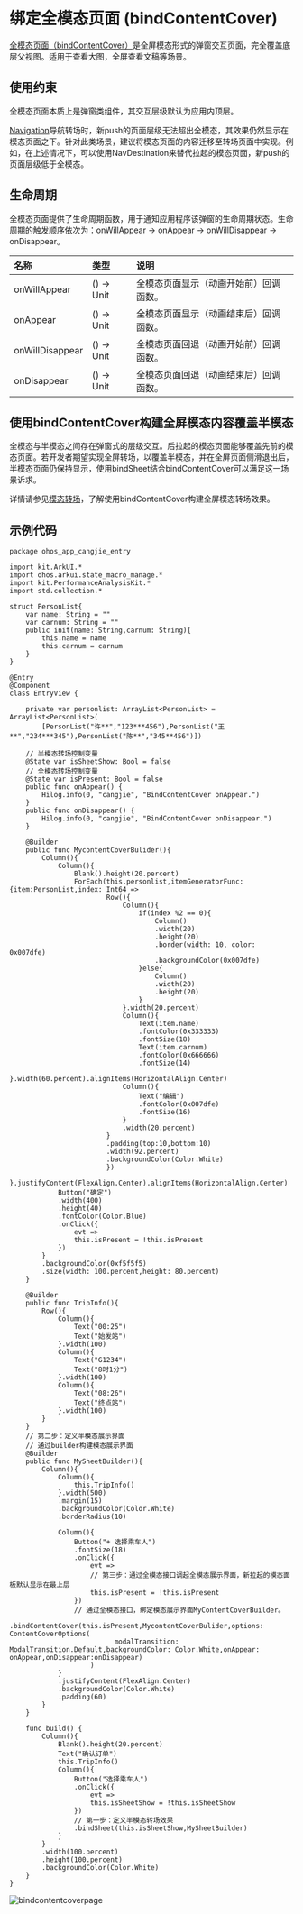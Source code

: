 # 绑定全模态页面 (bindContentCover)

[全模态页面（bindContentCover）](../../../API_Reference/source_zh_cn/arkui-cj/cj-universal-attribute-bindcontentcover.md#func-bindcontentcoverboolunitcontentcoveroptions)是全屏模态形式的弹窗交互页面，完全覆盖底层父视图。适用于查看大图，全屏查看文稿等场景。

## 使用约束

全模态页面本质上是弹窗类组件，其交互层级默认为应用内顶层。

[Navigation](../../../API_Reference/source_zh_cn/arkui-cj/cj-navigation-switching-navigation.md)导航转场时，新push的页面层级无法超出全模态，其效果仍然显示在模态页面之下。针对此类场景，建议将模态页面的内容迁移至转场页面中实现。例如，在上述情况下，可以使用NavDestination来替代拉起的模态页面，新push的页面层级低于全模态。

## 生命周期

全模态页面提供了生命周期函数，用于通知应用程序该弹窗的生命周期状态。生命周期的触发顺序依次为：onWillAppear -> onAppear -> onWillDisappear -> onDisappear。

| 名称            |类型| 说明                       |
| :----------------- | :------ | :---------------------------- |
| onWillAppear    | () -> Unit | 全模态页面显示（动画开始前）回调函数。 |
| onAppear    | () -> Unit | 全模态页面显示（动画结束后）回调函数。  |
| onWillDisappear | () -> Unit | 全模态页面回退（动画开始前）回调函数。 |
| onDisappear |() -> Unit  | 全模态页面回退（动画结束后）回调函数。     |

## 使用bindContentCover构建全屏模态内容覆盖半模态

全模态与半模态之间存在弹窗式的层级交互。后拉起的模态页面能够覆盖先前的模态页面。若开发者期望实现全屏转场，以覆盖半模态，并在全屏页面侧滑退出后，半模态页面仍保持显示，使用bindSheet结合bindContentCover可以满足这一场景诉求。

详情请参见[模态转场](./cj-modal-transition.md#使用bindcontentcover构建全屏模态转场效果)，了解使用bindContentCover构建全屏模态转场效果。

## 示例代码

 <!-- run -->

```cangjie
package ohos_app_cangjie_entry

import kit.ArkUI.*
import ohos.arkui.state_macro_manage.*
import kit.PerformanceAnalysisKit.*
import std.collection.*

struct PersonList{
    var name: String = ""
    var carnum: String = ""
    public init(name: String,carnum: String){
        this.name = name
        this.carnum = carnum
    }
}

@Entry
@Component
class EntryView {

    private var personlist: ArrayList<PersonList> = ArrayList<PersonList>(
        [PersonList("许**","123***456"),PersonList("王**","234***345"),PersonList("陈**","345**456")])

    // 半模态转场控制变量
    @State var isSheetShow: Bool = false
    // 全模态转场控制变量
    @State var isPresent: Bool = false
    public func onAppear() {
        Hilog.info(0, "cangjie", "BindContentCover onAppear.")
    }
    public func onDisappear() {
        Hilog.info(0, "cangjie", "BindContentCover onDisappear.")
    }

    @Builder
    public func MycontentCoverBulider(){
        Column(){
            Column(){
                Blank().height(20.percent)
                ForEach(this.personlist,itemGeneratorFunc:{item:PersonList,index: Int64 =>
                        Row(){
                            Column(){
                                if(index %2 == 0){
                                    Column()
                                    .width(20)
                                    .height(20)
                                    .border(width: 10, color: 0x007dfe)
                                    .backgroundColor(0x007dfe)
                                }else{
                                    Column()
                                    .width(20)
                                    .height(20)
                                }
                            }.width(20.percent)
                            Column(){
                                Text(item.name)
                                .fontColor(0x333333)
                                .fontSize(18)
                                Text(item.carnum)
                                .fontColor(0x666666)
                                .fontSize(14)
                            }.width(60.percent).alignItems(HorizontalAlign.Center)
                            Column(){
                                Text("编辑")
                                .fontColor(0x007dfe)
                                .fontSize(16)
                            }
                            .width(20.percent)
                        }
                        .padding(top:10,bottom:10)
                        .width(92.percent)
                        .backgroundColor(Color.White)
                        })
            }.justifyContent(FlexAlign.Center).alignItems(HorizontalAlign.Center)
            Button("确定")
            .width(400)
            .height(40)
            .fontColor(Color.Blue)
            .onClick({
                evt =>
                this.isPresent = !this.isPresent
            })
        }
        .backgroundColor(0xf5f5f5)
        .size(width: 100.percent,height: 80.percent)
    }

    @Builder
    public func TripInfo(){
        Row(){
            Column(){
                Text("00:25")
                Text("始发站")
            }.width(100)
            Column(){
                Text("G1234")
                Text("8时1分")
            }.width(100)
            Column(){
                Text("08:26")
                Text("终点站")
            }.width(100)
        }
    }
    // 第二步：定义半模态展示界面
    // 通过builder构建模态展示界面
    @Builder
    public func MySheetBuilder(){
        Column(){
            Column(){
                this.TripInfo()
            }.width(500)
            .margin(15)
            .backgroundColor(Color.White)
            .borderRadius(10)

            Column(){
                Button("+ 选择乘车人")
                .fontSize(18)
                .onClick({
                    evt =>
                    // 第三步：通过全模态接口调起全模态展示界面，新拉起的模态面板默认显示在最上层
                    this.isPresent = !this.isPresent
                })
                // 通过全模态接口，绑定模态展示界面MyContentCoverBuilder。
                .bindContentCover(this.isPresent,MycontentCoverBulider,options: ContentCoverOptions(
                          modalTransition: ModalTransition.Default,backgroundColor: Color.White,onAppear: onAppear,onDisappear:onDisappear)
                    )
            }
            .justifyContent(FlexAlign.Center)
            .backgroundColor(Color.White)
            .padding(60)
        }
    }

    func build() {
        Column(){
            Blank().height(20.percent)
            Text("确认订单")
            this.TripInfo()
            Column(){
                Button("选择乘车人")
                .onClick({
                    evt =>
                    this.isSheetShow = !this.isSheetShow
                })
                // 第一步：定义半模态转场效果
                .bindSheet(this.isSheetShow,MySheetBuilder)
            }
        }
        .width(100.percent)
        .height(100.percent)
        .backgroundColor(Color.White)
    }
}
```

![bindcontentcoverpage](./figures/bindContentCoverPage.gif)
